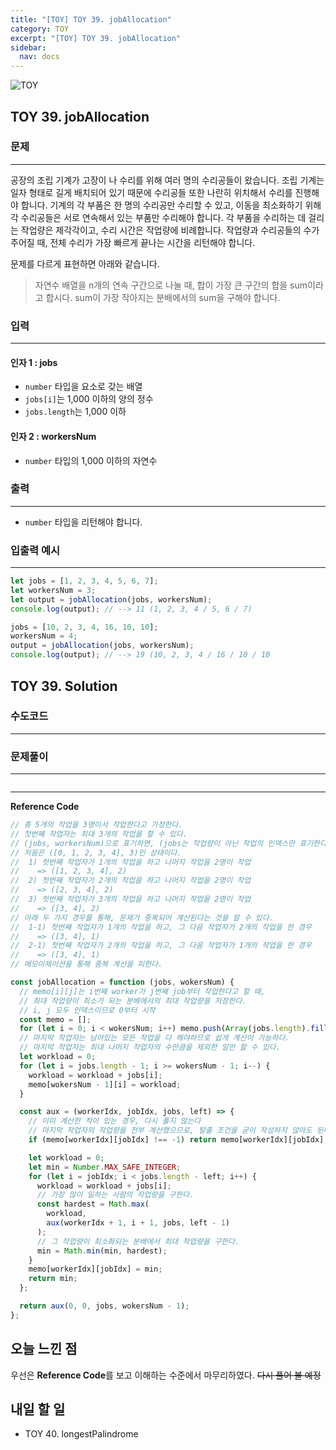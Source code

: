 ```yaml
---
title: "[TOY] TOY 39. jobAllocation"
category: TOY
excerpt: "[TOY] TOY 39. jobAllocation"
sidebar:
  nav: docs
---
```


![TOY](https://user-images.githubusercontent.com/83164003/131701318-f0ff36c4-1fcc-4f21-b978-18a9d8ec3386.jpg)
## TOY 39. jobAllocation
### 문제
---
공장의 조립 기계가 고장이 나 수리를 위해 여러 명의 수리공들이 왔습니다. 조립 기계는 일자 형태로 길게 배치되어 있기 때문에 수리공들 또한 나란히 위치해서 수리를 진행해야 합니다. 기계의 각 부품은 한 명의 수리공만 수리할 수 있고, 이동을 최소화하기 위해 각 수리공들은 서로 연속해서 있는 부품만 수리해야 합니다. 각 부품을 수리하는 데 걸리는 작업량은 제각각이고, 수리 시간은 작업량에 비례합니다. 작업량과 수리공들의 수가 주어질 때, 전체 수리가 가장 빠르게 끝나는 시간을 리턴해야 합니다.

문제를 다르게 표현하면 아래와 같습니다.

> 자연수 배열을 n개의 연속 구간으로 나눌 때, 합이 가장 큰 구간의 합을 sum이라고 합시다. sum이 가장 작아지는 분배에서의 sum을 구해야 합니다.

### 입력
---
#### 인자 1 : jobs
- `number` 타입을 요소로 갖는 배열
- `jobs[i]`는 1,000 이하의 양의 정수
- `jobs.length`는 1,000 이하

#### 인자 2 : workersNum
- `number` 타입의 1,000 이하의 자연수

### 출력
---
- `number` 타입을 리턴해야 합니다.

### 입출력 예시
---
```javascript
let jobs = [1, 2, 3, 4, 5, 6, 7];
let workersNum = 3;
let output = jobAllocation(jobs, workersNum);
console.log(output); // --> 11 (1, 2, 3, 4 / 5, 6 / 7)

jobs = [10, 2, 3, 4, 16, 10, 10];
workersNum = 4;
output = jobAllocation(jobs, workersNum);
console.log(output); // --> 19 (10, 2, 3, 4 / 16 / 10 / 10
```
## TOY 39. Solution
### 수도코드
---

### 문제풀이 
---

```javascript

```
--- 

**Reference Code**
```javascript
// 총 5개의 작업을 3명이서 작업한다고 가정한다.
// 첫번째 작업자는 최대 3개의 작업을 할 수 있다.
// (jobs, workersNum)으로 표기하면, (jobs는 작업량이 아닌 작업의 인덱스만 표기한다고 한다)
// 처음은 ([0, 1, 2, 3, 4], 3)인 상태이다.
//  1) 첫번째 작업자가 1개의 작업을 하고 나머지 작업을 2명이 작업
//    => ([1, 2, 3, 4], 2)
//  2) 첫번째 작업자가 2개의 작업을 하고 나머지 작업을 2명이 작업
//    => ([2, 3, 4], 2)
//  3) 첫번째 작업자가 3개의 작업을 하고 나머지 작업을 2명이 작업
//    => ([3, 4], 2)
// 아래 두 가지 경우를 통해, 문제가 중복되어 계산된다는 것을 알 수 있다.
//  1-1) 첫번째 작업자가 1개의 작업을 하고, 그 다음 작업자가 2개의 작업을 한 경우
//    => ([3, 4], 1)
//  2-1) 첫번째 작업자가 2개의 작업을 하고, 그 다음 작업자가 1개의 작업을 한 경우
//    => ([3, 4], 1)
// 메모이제이션을 통해 중복 계산을 피한다.

const jobAllocation = function (jobs, wokersNum) {
  // memo[i][j]는 i번째 worker가 j번째 job부터 작업한다고 할 때,
  // 최대 작업량이 최소가 되는 분배에서의 최대 작업량을 저장한다.
  // i, j 모두 인덱스이므로 0부터 시작
  const memo = [];
  for (let i = 0; i < wokersNum; i++) memo.push(Array(jobs.length).fill(-1));
  // 마지막 작업자는 남아있는 모든 작업을 다 해야하므로 쉽게 계산이 가능하다.
  // 마지막 작업자는 최대 나머지 작업자의 수만큼을 제외한 일만 할 수 있다.
  let workload = 0;
  for (let i = jobs.length - 1; i >= wokersNum - 1; i--) {
    workload = workload + jobs[i];
    memo[wokersNum - 1][i] = workload;
  }

  const aux = (workerIdx, jobIdx, jobs, left) => {
    // 이미 계산한 적이 있는 경우, 다시 풀지 않는다
    // 마지막 작업자의 작업량을 전부 계산했으므로, 탈출 조건을 굳이 작성하지 않아도 된다.
    if (memo[workerIdx][jobIdx] !== -1) return memo[workerIdx][jobIdx];

    let workload = 0;
    let min = Number.MAX_SAFE_INTEGER;
    for (let i = jobIdx; i < jobs.length - left; i++) {
      workload = workload + jobs[i];
      // 가장 많이 일하는 사람의 작업량을 구한다.
      const hardest = Math.max(
        workload,
        aux(workerIdx + 1, i + 1, jobs, left - 1)
      );
      // 그 작업량이 최소화되는 분배에서 최대 작업량을 구한다.
      min = Math.min(min, hardest);
    }
    memo[workerIdx][jobIdx] = min;
    return min;
  };

  return aux(0, 0, jobs, wokersNum - 1);
};
```

## 오늘 느낀 점

우선은 **Reference Code**를 보고 이해하는 수준에서 마무리하였다.  ~~다시 풀어 볼 예정~~

## 내일 할 일
- TOY 40. longestPalindrome

